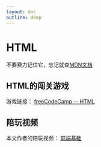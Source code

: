 ```yaml
---
layout: doc
outline: deep
---
```

# HTML

  不要费力记住它，忘记就查[MDN文档](https://developer.mozilla.org/zh-CN/)

## HTML的闯关游戏

  游戏链接：
  [freeCodeCamp -- HTML]([https://freeCodeCamp](https://www.freecodecamp.org/chinese/learn/2022/responsive-web-design/))

## 陪玩视频

  本文作者的陪玩视频：
  [前端基础](https://www.bilibili.com/video/BV1Fj411J7Bi?p=3)
